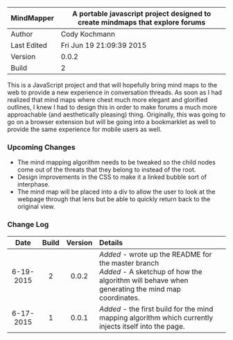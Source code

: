 |MindMapper|A portable javascript project designed to create mindmaps that explore forums|
|---|---|
|Author|Cody Kochmann|
|Last Edited|Fri Jun 19 21:09:39 2015|
|Version|0.0.2|
|Build|2|

This is a JavaScript project and that will hopefully bring mind maps to the web to provide a new experience in conversation threads. As soon as I had realized that mind maps where chest much more elegant and glorified outlines, I knew I had to design this in order to make forums a much more approachable (and aesthetically pleasing) thing. Originally, this was going to go on a browser extension but will be going into a bookmarklet as well to provide the same experience for mobile users as well.

### Upcoming Changes

- The mind mapping algorithm needs to be tweaked so the child nodes come out of the threats that they belong to instead of the root.
- Design improvements in the CSS to make it a linked bubble sort of interphase.
- The mind map will be placed into a div to allow the user to look at the webpage through that lens but be able to quickly return back to the original view.

### Change Log

|Date|Build|Version|Details|
|:---:|:---:|:---:|:---|
|6-19-2015|2|0.0.2|<i>Added</i> - wrote up the README for the master branch <br><i>Added</i> - A sketchup of how the algorithm will behave when generating the mind map coordinates.|
|6-17-2015|1|0.0.1|<i>Added</i> - the first build for the mind mapping algorithm which currently injects itself into the page.|
